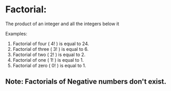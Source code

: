 # Factorial:
The product of an integer and all the integers below it 

Examples: 
1. Factorial of four ( 4! ) is equal to 24.
2. Factorial of three ( 3! ) is equal to 6.
3. Factorial of two ( 2! ) is equal to 2.
4. Factorial of one ( 1! ) is equal to 1.
5. Factorial of zero ( 0! ) is equal to 1.

## Note: Factorials of Negative numbers don't exist.
